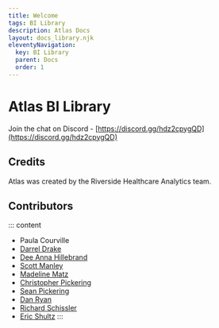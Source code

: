 ```yaml
---
title: Welcome
tags: BI Library
description: Atlas Docs
layout: docs_library.njk
eleventyNavigation:
  key: BI Library
  parent: Docs
  order: 1
---
```


# Atlas BI Library

Join the chat on Discord - [https://discord.gg/hdz2cpygQD](https://discord.gg/hdz2cpygQD)

## Credits

Atlas was created by the Riverside Healthcare Analytics team.

## Contributors

::: content
* Paula Courville
* [Darrel Drake](https://www.linkedin.com/in/darrel-drake-57562529)
* [Dee Anna Hillebrand](https://github.com/DHillebrand2016)
* [Scott Manley](https://github.com/Scott-Manley)
* [Madeline Matz](mailto:mmatz@RHC.net)
* [Christopher Pickering](https://github.com/christopherpickering)
* [Sean Pickering](https://github.com/Sean-Pickering)
* [Dan Ryan](https://github.com/danryan1011)
* [Richard Schissler](https://github.com/schiss152)
* [Eric Shultz](https://github.com/eshultz)
:::
